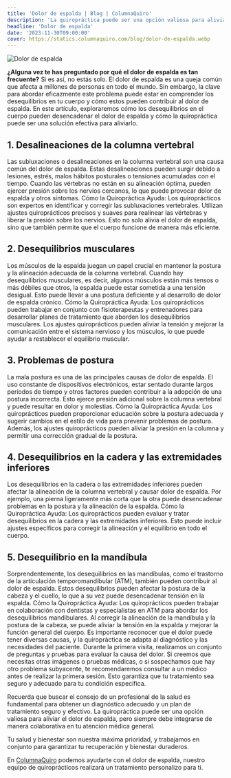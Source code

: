 ```yaml
---
title: 'Dolor de espalda | Blog | ColumnaQuiro'
description: 'La quiropráctica puede ser una opción valiosa para aliviar el dolor de espalda, que afecta a millones de personas en todo el mundo.'
headline: 'Dolor de espalda'
date: '2023-11-30T09:00:00'
cover: https://statics.columnaquiro.com/blog/dolor-de-espalda.webp
---
```

![Dolor de espalda](https://statics.columnaquiro.com/blog/dolor-de-espalda.webp)

**¿Alguna vez te has preguntado por qué el dolor de espalda es tan frecuente?** Si es así, no estás solo. El dolor de espalda es una queja común que afecta a millones de personas en todo el mundo. Sin embargo, la clave para abordar eficazmente este problema puede estar en comprender los desequilibrios en tu cuerpo y cómo estos pueden contribuir al dolor de espalda. En este artículo, exploraremos cómo los desequilibrios en el cuerpo pueden desencadenar el dolor de espalda y cómo la quiropráctica puede ser una solución efectiva para aliviarlo.
## 1. Desalineaciones de la columna vertebral
   Las subluxaciones o desalineaciones en la columna vertebral son una causa común del dolor de espalda. Estas desalineaciones pueden surgir debido a lesiones, estrés, malos hábitos posturales o tensiones acumuladas con el tiempo. Cuando las vértebras no están en su alineación óptima, pueden ejercer presión sobre los nervios cercanos, lo que puede provocar dolor de espalda y otros síntomas.
   Cómo la Quiropráctica Ayuda: Los quiroprácticos son expertos en identificar y corregir las subluxaciones vertebrales. Utilizan ajustes quiroprácticos precisos y suaves para realinear las vértebras y liberar la presión sobre los nervios. Esto no solo alivia el dolor de espalda, sino que también permite que el cuerpo funcione de manera más eficiente.
## 2. Desequilibrios musculares
   Los músculos de la espalda juegan un papel crucial en mantener la postura y la alineación adecuada de la columna vertebral. Cuando hay desequilibrios musculares, es decir, algunos músculos están más tensos o más débiles que otros, la espalda puede estar sometida a una tensión desigual. Esto puede llevar a una postura deficiente y al desarrollo de dolor de espalda crónico.
   Cómo la Quiropráctica Ayuda: Los quiroprácticos pueden trabajar en conjunto con fisioterapeutas y entrenadores para desarrollar planes de tratamiento que aborden los desequilibrios musculares. Los ajustes quiroprácticos pueden aliviar la tensión y mejorar la comunicación entre el sistema nervioso y los músculos, lo que puede ayudar a restablecer el equilibrio muscular.
## 3. Problemas de postura
   La mala postura es una de las principales causas de dolor de espalda. El uso constante de dispositivos electrónicos, estar sentado durante largos períodos de tiempo y otros factores pueden contribuir a la adopción de una postura incorrecta. Esto ejerce presión adicional sobre la columna vertebral y puede resultar en dolor y molestias.
   Cómo la Quiropráctica Ayuda: Los quiroprácticos pueden proporcionar educación sobre la postura adecuada y sugerir cambios en el estilo de vida para prevenir problemas de postura. Además, los ajustes quiroprácticos pueden aliviar la presión en la columna y permitir una corrección gradual de la postura.
## 4. Desequilibrios en la cadera y las extremidades inferiores
   Los desequilibrios en la cadera o las extremidades inferiores pueden afectar la alineación de la columna vertebral y causar dolor de espalda. Por ejemplo, una pierna ligeramente más corta que la otra puede desencadenar problemas en la postura y la alineación de la espalda. Cómo la Quiropráctica Ayuda: Los quiroprácticos pueden evaluar y tratar desequilibrios en la cadera y las extremidades inferiores. Esto puede incluir ajustes específicos para corregir la alineación y el equilibrio en todo el cuerpo.
## 5. Desequilibrio en la mandíbula
   Sorprendentemente, los desequilibrios en las mandíbulas, como el trastorno de la articulación temporomandibular (ATM), también pueden contribuir al dolor de espalda. Estos desequilibrios pueden afectar la postura de la cabeza y el cuello, lo que a su vez puede desencadenar tensión en la espalda.
   Cómo la Quiropráctica Ayuda: Los quiroprácticos pueden trabajar en colaboración con dentistas y especialistas en ATM para abordar los desequilibrios mandibulares. Al corregir la alineación de la mandíbula y la postura de la cabeza, se puede aliviar la tensión en la espalda y mejorar la función general del cuerpo.
   Es importante reconocer que el dolor puede tener diversas causas, y la quiropráctica se adapta al diagnóstico y las necesidades del paciente. Durante la primera visita, realizamos un conjunto de preguntas y pruebas para evaluar la causa del dolor. Si creemos que necesitas otras imágenes o pruebas médicas, o si sospechamos que hay otro problema subyacente, te recomendaremos consultar a un médico antes de realizar la primera sesión. Esto garantiza que tu tratamiento sea seguro y adecuado para tu condición específica.
   
Recuerda que buscar el consejo de un profesional de la salud es fundamental para obtener un diagnóstico adecuado y un plan de tratamiento seguro y efectivo.
   La quiropráctica puede ser una opción valiosa para aliviar el dolor de espalda, pero siempre debe integrarse de manera colaborativa en tu atención médica general.
   
Tu salud y bienestar son nuestra máxima prioridad, y trabajamos en conjunto para garantizar tu recuperación y bienestar duraderos.
   

En [ColumnaQuiro](https://columnaquiro.com) podemos ayudarte con el dolor de espalda, nuestro equipo de quiroprácticos realizará un tratamiento personalizo para ti.
